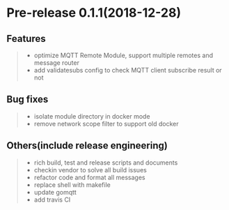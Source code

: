 # Pre-release 0.1.1(2018-12-28)

## Features

> + optimize MQTT Remote Module, support multiple remotes and message router
> + add validatesubs config to check MQTT client subscribe result or not

## Bug fixes

> + isolate module directory in docker mode
> + remove network scope filter to support old docker

## Others(include release engineering)

> + rich build, test and release scripts and documents
> + checkin vendor to solve all build issues
> + refactor code and format all messages
> + replace shell with makefile
> + update gomqtt
> + add travis CI